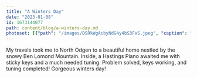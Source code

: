 ```yaml
---
title: "A Winters Day"
date: "2023-01-08"
id: 1673144077
path: content/blog/a-winters-day.md
photoset: [{"path": "/images/DSRkWgAcbyNdG4y4bS3FxS.jpeg", "caption": "A snowy Ben Lomond Mtn ", "thumbnail": "False"}]
---
```

My travels took me to North Odgen to a beautiful home nestled by the snowy Ben Lomond Mountain. Inside, a Hastings Piano awaited me with sticky keys and a much needed tuning. Problem solved, keys working, and tuning completed! Gorgeous winters day!